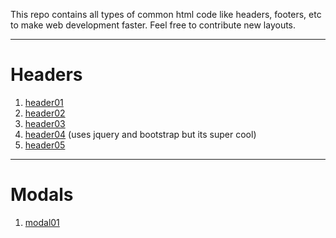 This repo contains all types of common html code like headers, footers, etc to make web development faster.
Feel free to contribute new layouts.

<hr />

# Headers

1. [header01](https://harshvats2000.github.io/resources/headers/header01.html)
1. [header02](https://harshvats2000.github.io/resources/headers/header02.html)
1. [header03](https://harshvats2000.github.io/resources/headers/header03.html)
1. [header04](https://harshvats2000.github.io/resources/headers/header04.html) (uses jquery and bootstrap but its super cool)
1. [header05](https://harshvats2000.github.io/resources/headers/header05.html)

<hr />

# Modals

1. [modal01](https://harshvats2000.github.io/resources/modals/modal01.html)
